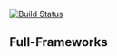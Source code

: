 [![Build Status](https://travis-ci.org/MACmidiDEV/e-comm.svg?branch=master)](https://travis-ci.org/MACmidiDEV/e-comm)

## Full-Frameworks

